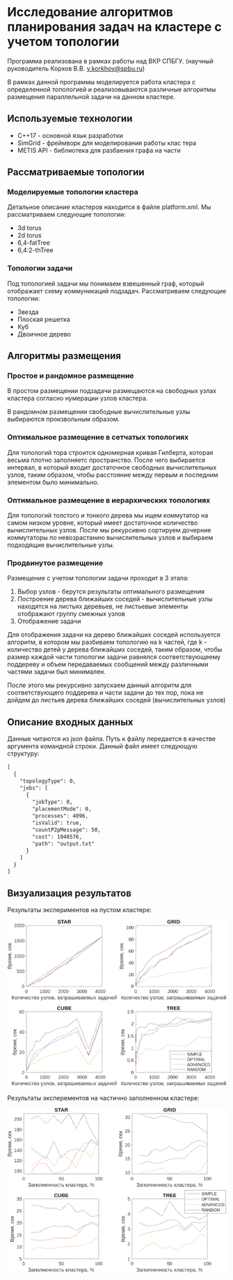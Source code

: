 # Исследование алгоритмов планирования задач на кластере с учетом топологии
Программа реализована в рамках работы над ВКР СПБГУ. (научный руководитель Корхов В.В. v.korkhov@spbu.ru)

В рамках данной программы моделируется работа кластера с определенной топологией и реализовываются различные алгоритмы размещения параллельной задачи на данном кластере.

## Используемые технологии

* С++17 - основной язык разработки
* SimGrid - фреймворк для моделирования работы клас тера
* METIS API - библиотека для разбаения графа на части

## Рассматриваемые топологии

### Моделируемые топологии кластера

Детальное описание кластеров находится в файле platform.xml. Мы рассматриваем следующие топологии:

* 3d torus
* 2d torus
* 6,4-fatTree
* 6,4:2-thTree

### Топологии задачи

Под топологией задачи мы понимаем взвешенный граф, который отображает схему коммуникаций подзадач. Рассматриваем следующие топологии:

* Звезда
* Плоская решетка
* Куб
* Двоичное дерево

## Алгоритмы размещения

### Простое и рандомное размещение

В простом размещении подзадачи размещаются на свободных узлах кластера согласно нумерации узлов кластера.

В рандомном размещении свободные вычислительные узлы выбираются произвольным образом.

### Оптимальное размещение в сетчатых топологиях

Для топологий тора строится одномерная кривая Гилберта, которая весьма плотно заполняетс пространство. После чего выбирается интервал, 
в который входит достаточное свободных вычислительных узлов, таким образом, чтобы расстояние между первым и последним элементом было минимально.

### Оптимальное размещение в иерархических топологиях

Для топологий толстого и тонкого дерева мы ищем коммутатор на самом низком уровне, который имеет достаточное количество вычислительных узлов. 
После мы рекурсивно сортируем дочерние коммутаторы по невозрастанию вычислительных узлов и выбираем подходящие вычислительные узлы.

### Продвинутое размещение

Размещение с учетом топологии задачи проходит в 3 этапа:

1. Выбор узлов - берутся результаты оптимального размещения
2. Построение дерева ближайших соседей - вычислительные узлы находятся на листьях деревьев, не листьевые элементы отображают группу смежных узлов
3. Отображение задачи

Для отображения задачи на дерево ближайших соседей используется алгоритм, в котором мы разбиваем топологию на k частей, где k - количество детей у дерева ближайших соседей, 
таким образом, чтобы размер каждой части топологии задачи равнялся соответствующеему поддереву и объем передаваемых сообщений между различными частями задачи был минимален.

После этого мы рекурсивно запускаем данный алгоритм для соответствующего поддерева и части задачи до тех пор, пока не дойдем до листьев дерева ближайших соседей (вычислительных узлов)

## Описание входных данных

Данные читаются из json файла. Путь к файлу передается в качестве аргумента командной строки. Данный файл имеет следующую структуру:
```
[
  {
    "topologyType": 0,
    "jobs": [
      {
        "jobType": 0,
        "placementMode": 0,
        "processes": 4096,
        "isValid": true,
        "countP2pMessage": 50,
        "cost": 1048576,
        "path": "output.txt"
      }
    ]
  }
]
```

## Визуализация результатов

Результаты экспериментов на пустом кластере:

![exp1.png](resultImage%2Fexp1.png)



Результаты эксперементов на частично заполненном кластере:

![exp2.png](resultImage%2Fexp2.png)